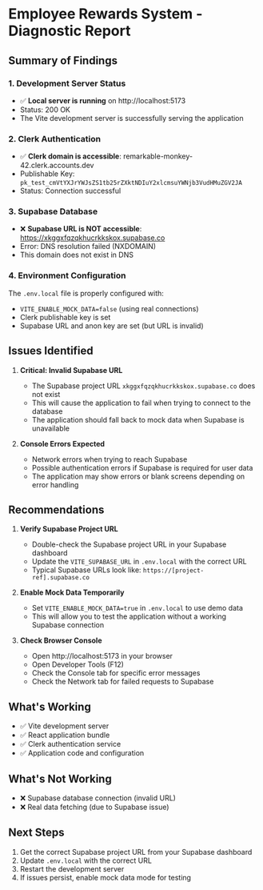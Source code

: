 # Employee Rewards System - Diagnostic Report

## Summary of Findings

### 1. **Development Server Status**
- ✅ **Local server is running** on http://localhost:5173
- Status: 200 OK
- The Vite development server is successfully serving the application

### 2. **Clerk Authentication**
- ✅ **Clerk domain is accessible**: remarkable-monkey-42.clerk.accounts.dev
- Publishable Key: `pk_test_cmVtYXJrYWJsZS1tb25rZXktNDIuY2xlcmsuYWNjb3VudHMuZGV2JA`
- Status: Connection successful

### 3. **Supabase Database**
- ❌ **Supabase URL is NOT accessible**: https://xkggxfqzqkhucrkkskox.supabase.co
- Error: DNS resolution failed (NXDOMAIN)
- This domain does not exist in DNS

### 4. **Environment Configuration**
The `.env.local` file is properly configured with:
- `VITE_ENABLE_MOCK_DATA=false` (using real connections)
- Clerk publishable key is set
- Supabase URL and anon key are set (but URL is invalid)

## Issues Identified

1. **Critical: Invalid Supabase URL**
   - The Supabase project URL `xkggxfqzqkhucrkkskox.supabase.co` does not exist
   - This will cause the application to fail when trying to connect to the database
   - The application should fall back to mock data when Supabase is unavailable

2. **Console Errors Expected**
   - Network errors when trying to reach Supabase
   - Possible authentication errors if Supabase is required for user data
   - The application may show errors or blank screens depending on error handling

## Recommendations

1. **Verify Supabase Project URL**
   - Double-check the Supabase project URL in your Supabase dashboard
   - Update the `VITE_SUPABASE_URL` in `.env.local` with the correct URL
   - Typical Supabase URLs look like: `https://[project-ref].supabase.co`

2. **Enable Mock Data Temporarily**
   - Set `VITE_ENABLE_MOCK_DATA=true` in `.env.local` to use demo data
   - This will allow you to test the application without a working Supabase connection

3. **Check Browser Console**
   - Open http://localhost:5173 in your browser
   - Open Developer Tools (F12)
   - Check the Console tab for specific error messages
   - Check the Network tab for failed requests to Supabase

## What's Working

- ✅ Vite development server
- ✅ React application bundle
- ✅ Clerk authentication service
- ✅ Application code and configuration

## What's Not Working

- ❌ Supabase database connection (invalid URL)
- ❌ Real data fetching (due to Supabase issue)

## Next Steps

1. Get the correct Supabase project URL from your Supabase dashboard
2. Update `.env.local` with the correct URL
3. Restart the development server
4. If issues persist, enable mock data mode for testing